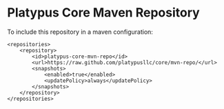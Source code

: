 # Platypus Core Maven Repository

To include this repository in a maven configuration:
```
<repositories>
    <repository>
        <id>platypus-core-mvn-repo</id>
        <url>https://raw.github.com/platypusllc/core/mvn-repo/</url>
        <snapshots>
            <enabled>true</enabled>
            <updatePolicy>always</updatePolicy>
        </snapshots>
    </repository>
</repositories>
```
